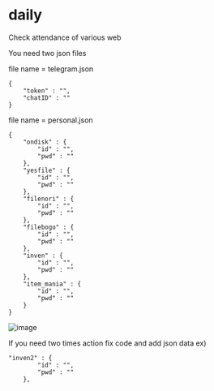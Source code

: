 # daily
Check attendance of various web

You need two json files


file name = telegram.json
```
{
    "token" : "",
    "chatID" : ""
}
```

file name = personal.json
```
{
    "ondisk" : {
        "id" : "",
        "pwd" : ""
    },
    "yesfile" : {
        "id" : "",
        "pwd" : ""
    },
    "filenori" : {
        "id" : "",
        "pwd" : ""
    },
    "filebogo" : {
        "id" : "",
        "pwd" : ""
    },
    "inven" : {
        "id" : "",
        "pwd" : ""
    },
    "item_mania" : {
        "id" : "",
        "pwd" : ""
    }
}
```
![image](https://github.com/nebula0225/daily/assets/93500898/ef990cef-936c-4998-9581-0e674dca20d6)


If you need two times action fix code and add json data
ex)
```
"inven2" : {
        "id" : "",
        "pwd" : ""
    },
```
